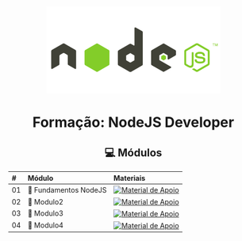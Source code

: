 <!--START_SECTION:header-->
<div align="center">
  <p align="center">
    <img alt="NodeJS" src="./.github/assets/logo.png" width="350px"/>
    <h1>Formação: NodeJS Developer</h1>
  </p>
</div>
<!--END_SECTION:header-->

<div align="center">
  <h2>💻 Módulos</h2>
</div>

<div align="center">
<table>
  <thead>
    <tr align="left">
      <th>#</th>
      <th>Módulo</th>
      <th>Materiais</th>
    </tr>
  </thead>
  <tbody align="left">
    <tr>
      <td>01</td>
      <td>📁 Fundamentos NodeJS</td>
      <td align="center">
        <a href="">
           <img 
              align="center" 
              alt="Material de Apoio" 
              src="https://img.shields.io/badge/Ver%20Material-E94D5F?style=for-the-badge"
            >
        </a>
      </td>
    </tr>
    <tr>
      <td>02</td>
      <td>📁 Modulo2</td>
      <td align="center">
        <a href="">
           <img 
            align="center" 
            alt="Material de Apoio" 
            src="https://img.shields.io/badge/Ver%20Material-E94D5F?style=for-the-badge"
            >
        </a>
      </td>
    </tr>
    <tr>
      <td>03</td>
      <td>📁 Modulo3</td>
      <td align="center">
        <a href="">
           <img 
            align="center" 
            alt="Material de Apoio" 
            src="https://img.shields.io/badge/Ver%20Material-E94D5F?style=for-the-badge"
            >
        </a>
      </td>    
    </tr>
    <tr>
      <td>04</td>
      <td>📁 Modulo4</td>
      <td align="center">
        <a href="">
           <img 
            align="center" 
            alt="Material de Apoio" 
            src="https://img.shields.io/badge/Ver%20Material-E94D5F?style=for-the-badge"
            >
        </a>
      </td>    
    </tr>
  </tbody>
  <tfoot></tfoot>
</table>
</div>

<!--START_SECTION:footer-->

<!--END_SECTION:footer-->
